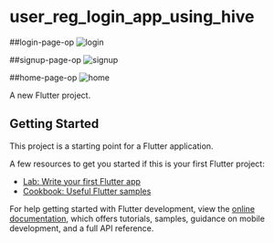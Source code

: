 # user_reg_login_app_using_hive
##login-page-op
![login](https://user-images.githubusercontent.com/113667646/209171399-040c860d-d2fd-4714-9dec-79310ec0af2a.jpg)

##signup-page-op
![signup](https://user-images.githubusercontent.com/113667646/209171415-1462c124-f1a5-4228-a9e0-cd0bd1649399.jpg)

##home-page-op
![home](https://user-images.githubusercontent.com/113667646/209172156-221973e7-e403-4e06-aed5-c3cce7dc69e2.jpg)


A new Flutter project.

## Getting Started

This project is a starting point for a Flutter application.

A few resources to get you started if this is your first Flutter project:

- [Lab: Write your first Flutter app](https://docs.flutter.dev/get-started/codelab)
- [Cookbook: Useful Flutter samples](https://docs.flutter.dev/cookbook)

For help getting started with Flutter development, view the
[online documentation](https://docs.flutter.dev/), which offers tutorials,
samples, guidance on mobile development, and a full API reference.
